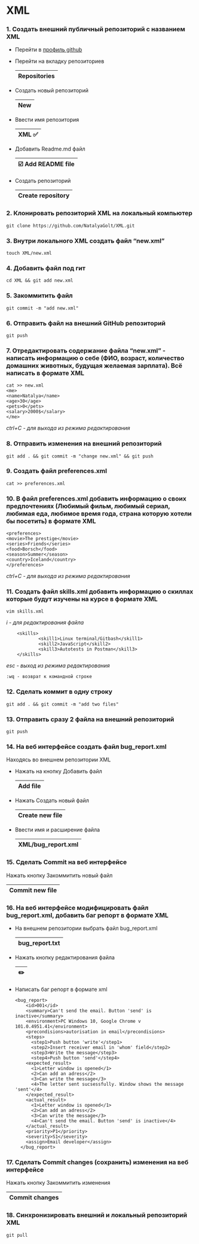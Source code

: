 # XML
### 1. Создать внешний публичный репозиторий c названием XML
- Перейти в [профиль github](https://github.com/NatalyaGolt, "NatalyaGolt github profile")
  
- Перейти на вкладку репозиториев

  |Repositories|
  |------------|
  
- Создать новый репозиторий
  
  |New|
  |---|
  
- Ввести имя репозитория
   
  |XML :white_check_mark:|
  |----------------------|
 
- Добавить Readme.md файл

  |:ballot_box_with_check: Add README file|
  |---------------------------------------|

- Создать репозиторий
  
  |Create repository|
  |-----------------|

### 2. Клонировать репозиторий XML на локальный компьютер
    git clone https://github.com/NatalyaGolt/XML.git
### 3. Внутри локального XML создать файл “new.xml”
    touch XML/new.xml
### 4. Добавить файл под гит
    cd XML && git add new.xml
### 5. Закоммитить файл
    git commit -m "add new.xml"
### 6. Отправить файл на внешний GitHub репозиторий
    git push
### 7. Отредактировать содержание файла “new.xml” - написать информацию о себе (ФИО, возраст, количество домашних животных, будущая желаемая зарплата). Всё написать в формате XML
    cat >> new.xml
    <me>
    <name>Natalya</name>
    <age>30</age>
    <pets>0</pets>
    <salary>2000$</salary>
    </me>

_ctrl+C - для выхода из режима редактирования_

### 8. Отправить изменения на внешний репозиторий
    git add . && git commit -m "change new.xml" && git push
### 9. Создать файл preferences.xml
    cat >> preferences.xml
### 10. В файл preferences.xml добавить информацию о своих предпочтениях (Любимый фильм, любимый сериал, любимая еда, любимое время года, страна которую хотели бы посетить) в формате XML
    <preferences>
    <movie>The prestige</movie>
    <series>Friends</series>
    <food>Borsch</food>
    <season>Summer</season>
    <country>Iceland</country>
    </preferences>

_ctrl+C - для выхода из режима редактирования_
    
### 11. Создать файл skills.xml добавить информацию о скиллах которые будут изучены на курсе в формате XML
    vim skills.xml

_i - для редактирования файла_

        <skills>
                <skill1>Linux terminal/Gitbash</skill1>
                <skill2>JavaScript</skill2>
                <skill3>Autotests in Postman</skill3>
        </skills>

_esc - выход из режима редактирования_

    :wq - возврат к командной строке
### 12. Сделать коммит в одну строку
    git add . && git commit -m "add two files"
### 13. Отправить сразу 2 файла на внешний репозиторий
    git push
### 14. На веб интерфейсе создать файл bug_report.xml
Находясь во внешнем репозитории XML
- Нажать на кнопку Добавить файл
  
  |Add file|
  |--------|

- Нажать Создать новый файл
  
  |Create new file|
  |---------------|

- Ввести имя и расширение файла
  
  |XML/bug_report.xml|
  |--------------------|

### 15. Сделать Commit на веб интерфейсе
Нажать кнопку Закоммитить новый файл

  |Commit new file|
  |---------------|

### 16. На веб интерфейсе модифицировать файл bug_report.xml, добавить баг репорт в формате XML
- На внешнем репозитории выбрать файл bug_report.xml 
  
  |bug_report.txt|
  |---------------|

- Нажать кнопку редактирования файла

  |:pencil2:|
  |---------|

- Написать баг репорт в формате xml

      <bug_report>
          <id>001</id>
          <summary>Can't send the email. Button 'send' is inactive</summary>
          <environment>PC Windows 10, Google Chrome v 101.0.4951.41</environment>
          <precondisions>autorisation in email</precondisions>
          <steps>
            <step1>Push button 'write'</step1>
            <step2>Insert receiver email in 'whom' field</step2>
            <step3>Write the message</step3>
            <step4>Push button 'send'</step4>
          <expected_result>
            <1>Letter window is opened</1>
            <2>Can add an adress</2>
            <3>Can write the message</3>
            <4>The letter sent sucsessfully. Window shows the message 'sent'</4>
          </expected_result>
          <actual_result>
            <1>Letter window is opened</1>
            <2>Can add an adress</2>
            <3>Can write the message</3>
            <4>Can't send the email. Button 'send' is inactive</4>
          </actual_result>
          <priority>P1</priority>
          <severity>S1</severity>
          <assign>Email developer</assign>
        </bug_report>


### 17.  Сделать Commit changes (сохранить) изменения на веб интерфейсе
Нажать кнопку Закоммитить изменения

|Commit changes|
|--------------|

### 18. Синхронизировать внешний и локальный репозиторий XML
    git pull
